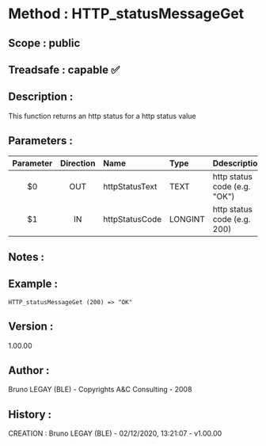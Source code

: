 ﻿# **Method :** HTTP_statusMessageGet## **Scope :** public## **Treadsafe :** capable ✅ ## **Description :** This function returns an http status for a http status value## **Parameters :** | Parameter | Direction | Name | Type | Ddescription | |:----:|:----:|:----|:----|:----| | $0 | OUT | httpStatusText | TEXT | http status code (e.g. "OK") | | $1 | IN | httpStatusCode | LONGINT | http status code (e.g. 200) | ## **Notes :** ## **Example :** ```HTTP_statusMessageGet (200) => "OK"```## **Version :** 1.00.00## **Author :** Bruno LEGAY (BLE) - Copyrights A&C Consulting - 2008## **History :**  CREATION : Bruno LEGAY (BLE) - 02/12/2020, 13:21:07 - v1.00.00